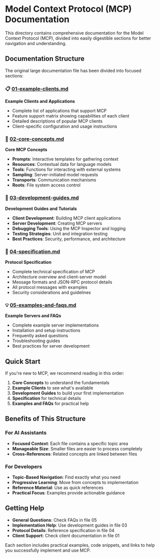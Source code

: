 # Model Context Protocol (MCP) Documentation

This directory contains comprehensive documentation for the Model Context Protocol (MCP), divided into easily digestible sections for better navigation and understanding.

## Documentation Structure

The original large documentation file has been divided into focused sections:

### 📋 [01-example-clients.md](./01-example-clients.md)
**Example Clients and Applications**

- Complete list of applications that support MCP
- Feature support matrix showing capabilities of each client
- Detailed descriptions of popular MCP clients
- Client-specific configuration and usage instructions

### 🧩 [02-core-concepts.md](./02-core-concepts.md)
**Core MCP Concepts**

- **Prompts**: Interactive templates for gathering context
- **Resources**: Contextual data for language models
- **Tools**: Functions for interacting with external systems
- **Sampling**: Server-initiated model requests
- **Transports**: Communication mechanisms
- **Roots**: File system access control

### 🔧 [03-development-guides.md](./03-development-guides.md)
**Development Guides and Tutorials**

- **Client Development**: Building MCP client applications
- **Server Development**: Creating MCP servers
- **Debugging Tools**: Using the MCP Inspector and logging
- **Testing Strategies**: Unit and integration testing
- **Best Practices**: Security, performance, and architecture

### 📐 [04-specification.md](./04-specification.md)
**Protocol Specification**

- Complete technical specification of MCP
- Architecture overview and client-server model
- Message formats and JSON-RPC protocol details
- All protocol messages with examples
- Security considerations and guidelines

### 💡 [05-examples-and-faqs.md](./05-examples-and-faqs.md)
**Example Servers and FAQs**

- Complete example server implementations
- Installation and setup instructions
- Frequently asked questions
- Troubleshooting guides
- Best practices for server development

## Quick Start

If you're new to MCP, we recommend reading in this order:

1. **Core Concepts** to understand the fundamentals
2. **Example Clients** to see what's available
3. **Development Guides** to build your first implementation
4. **Specification** for technical details
5. **Examples and FAQs** for practical help

## Benefits of This Structure

### For AI Assistants
- **Focused Context**: Each file contains a specific topic area
- **Manageable Size**: Smaller files are easier to process completely
- **Cross-References**: Related concepts are linked between files

### For Developers
- **Topic-Based Navigation**: Find exactly what you need
- **Progressive Learning**: Move from concepts to implementation
- **Reference Material**: Use as quick references
- **Practical Focus**: Examples provide actionable guidance

## Getting Help

- **General Questions**: Check FAQs in file 05
- **Implementation Help**: Use development guides in file 03
- **Protocol Details**: Reference specification in file 04
- **Client Support**: Check client documentation in file 01

Each section includes practical examples, code snippets, and links to help you successfully implement and use MCP.

